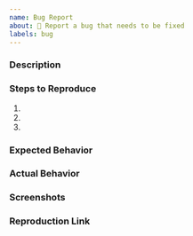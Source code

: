```yaml
---
name: Bug Report  
about: 🔧 Report a bug that needs to be fixed  
labels: bug
---
```


### Description
<!--  A summary of bug and what it is about -->

### Steps to Reproduce

1. 
2. 
3. 

### Expected Behavior

### Actual Behavior

### Screenshots
<!-- A picture is worth a thousand words -->

### Reproduction Link

<!--  
Modify this codepen (link here) to demonstrate the problem clearly,
just fork it and paste the resulting codepen in your issue.
Please make sure this is a minimal example, containing only the minimum necessary code.
-->
